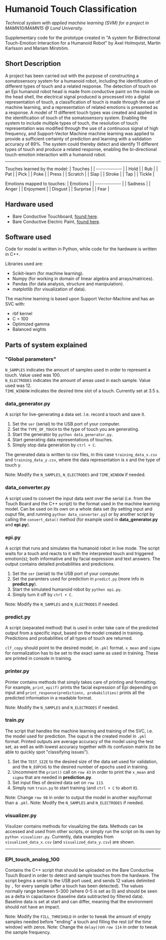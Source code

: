 # Humanoid Touch Classification
*Technical system with applied machine learning (SVM) for a project in MAMN10/MAMN15 @ Lund University.*

Supplementary code for the prototype created in "A system for Bidirectional Touch-Emotion Interaction for a Humanoid Robot" by Axel Holmqvist, Martin Karlsson and Mariam Mirström.

## Short Description
A project has been carried out with the purpose of constructing a somatosensory system for a humanoid robot, including the identification of different types of touch and a related response. The detection of touch on an Epi humanoid robot head is made from conductive paint on the inside on the head shell, the electrical signal produced is processed into a digital representation of touch, a classification of touch is made through the use of machine learning, and a representation of related emotions is presented as a response. A model of 11 different touch types was created and applied in the identification of touch of the somatosensory system. Enabling the system to include multiple types of touch, the resolution of touch representation was modified through the use of a continuous signal of high frequency, and Support-Vector Machine machine learning was applied to provide a sufficient certainty of prediction and learning with a validation accuracy of 89%. The system could thereby detect and identify 11 different types of touch and produce a related response, enabling the bi-directional touch-emotion interaction with a humanoid robot.
___
Touches learned by the model:
| Touches       |
| ------------- |
| Hold          |
| Rub           |
| Pat           |
| Pick          |
| Poke          |
| Press         |
| Scratch       |
| Slap          |
| Stroke        |
| Tap           |
| Tickle        |

Emotions mapped to touches:
| Emotions      |
| ------------- |
| Sadness       |
| Anger         |
| Enjoyment     |
| Disgust       |
| Surprise      |
| Fear          |

## Hardware used
- Bare Conductive Touchboard, [found here](https://www.bareconductive.com/shop/touch-board/).
- Bare Conductive Electric Paint, [found here](https://www.bareconductive.com/shop/electric-paint-50ml/).

## Software used
Code for model is written in Python, while code for the hardware is written in C++.

Libraries used are:
- Scikit-learn (for machine learning).
- Numpy (for working in domain of linear algebra and arrays/matrices).
- Pandas (for data analysis, structure and manipulation).
- matplotlib (for visualization of data).

The machine learning is based upon Support Vector-Machine and has an SVC with:
- rbf kernel
- C = 100
- Optimized gamma
- Balanced wights

## Parts of system explained
### "Global parameters"
`N_SAMPLES` indicates the amount of samples used in order to represent a touch. Value used was 100.  
`N_ELECTRODES` indicates the amount of areas used in each sample. Value used was 12.  
`TIME_WINDOW` indicates the desired time slot of a touch. Currently set at 3.5 s.

### data_generator.py
A script for live-generating a data set. I.e. record a touch and save it.
1. Set the `ser` (serial) to the USB port of your computer.
2. Set the `TYPE_OF_TOUCH` to the type of touch you are generating.
3. Start the generator by `python data_generator.py`.
4. Start generating data representations of touches.
5. Simply stop data generation by `ctrl + C`.

The generated data is written to csv files, in this case `training_data_x.csv` and `training_data_y.csv`, where the data representation is x and the type of touch y.

Note: Modify the `N_SAMPLES`, `N_ELECTRODES` and `TIME_WINDOW` if needed.

### data_converter.py
A script used to convert the input data sent over the serial (i.e. from the Touch Board and the C++ script) to the format used in the machine learning model. Can be used on its own on a whole data set (by setting input and ouput file, and running `python data_converter.py`) or by another script by calling the `convert_data()` method (for example used in **data_generator.py** and **epi.py**).

### epi.py
A script that runs and simulates the humanoid robot in live mode. The script waits for a touch and reacts to it with the interpreted touch and triggered emotion(s); both informative and by facial expression and text answers. The output contains detailed probabilities and predictions.
1. Set the `ser` (serial) to the USB port of your computer.
2. Set the paramters used for prediction in `predict.py` (more info in **predict.py**).
3. Start the simulated humanoid robot by `python epi.py`.
4. Simply turn it off by `ctrl + C`.

Note: Modify the `N_SAMPLES` and `N_ELECTRODES` if needed.

### predict.py
A script (separated method) that is used in order take care of the predicted output from a specific input, based on the model created in training. Predictions and probabilities of all types of touch are returned.

`clf_copy` should point to the desired model, in `.pkl` format.
`x_mean` and `sigma` for normalization has to be set to the exact same as used in training. These are printed in console in training.

### printer.py
Printer contains methods that simply takes care of printing and formatting.  
For example, `print_epi(f)` prints the facial expression of Epi depending on input and `print_response(predictions, probabilities)` prints all the predicted information in a readable format.

Note: Modify the `N_SAMPLES` and `N_ELECTRODES` if needed.

### train.py
The script that handles the machine learning and training of the SVC, i.e. the model used for prediction. The ouput is the created model in `.pkl` format. Printed outputs are average accuracy of the model using the test set, as well as with lowest accuracy together with its confusion matrix (to be able to quickly spot "classifying issues").

1. Set the `TEST_SIZE` to the desired size of the data set used for validation, and the `N_EOPCHS` to the desired number of epochs used in training.
2. Uncomment the `print()` call on `row 43` in order to print the `x_mean` and `sigma` that are needed in **prediction.py**.
3. Set input files of desired data set on `row 113`.
4. Simply run `train.py` to start training (and `ctrl + C` to abort it).

Note: Change `row 98` in order to output the model in another way/format than a `.pkl`.
Note: Modify the `N_SAMPLES` and `N_ELECTRODES` if needed.

### visualizer.py
Visulizer contains methods for visualizing the data. Methods can be accessed and used from other scripts, or simply run the script on its own by `python visualizer.py`. Currently, data examples from `visualized_data_x.csv` (and `visualized_data_y.csv`) are shown.
___
### EPI_touch_analog_100
Contains the C++ script that should be uploaded on the Bare Conductive Touch Board in order to detect and sample touches from the hardware. The script begins a serial to the USB port used, and sends 12 values delimited by `,` for every sample (after a touch has been detected). The values normally range between 5-300 (where 0-5 is set as 0) and should be seen as a delta in capacitance (baseline data subtracted by filtered data). Baseline data is set at start and can differ, meaning that the environment should not have an impact.

Note: Modify the `FILL_THRESHOLD` in order to tweak the amount of empty samples needed before "ending" a touch and filling the rest (of the time window) with zeros.
Note: Change the `delay()`on `row 114` in order to tweak the sample frequency.
